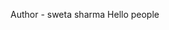 
<!---
dumbaass/dumbaass is a ✨ special ✨ repository because its `README.md` (this file) appears on your GitHub profile.
You can click the Preview link to take a look at your changes.
--->
Author - sweta sharma
Hello people